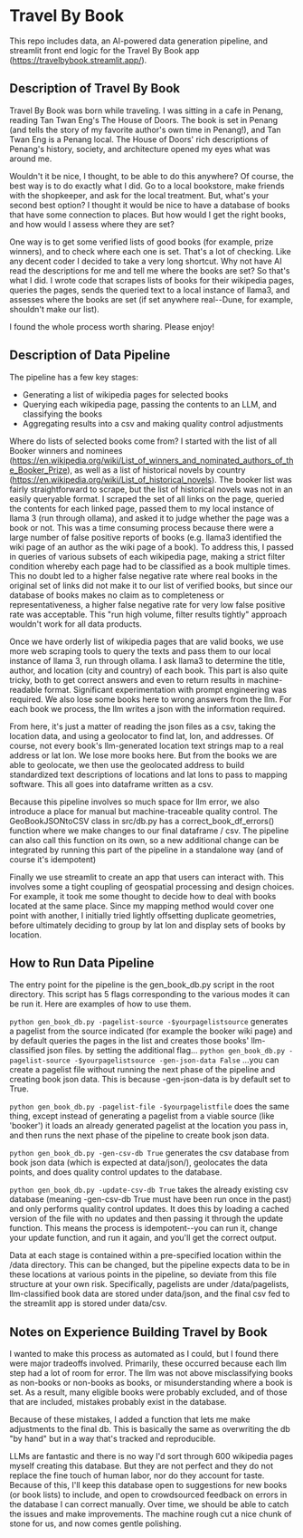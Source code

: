 # Travel By Book

This repo includes data, an AI-powered data generation pipeline, and streamlit front end logic for the Travel By Book app (https://travelbybook.streamlit.app/). 

## Description of Travel By Book

Travel By Book was born while traveling. I was sitting in a cafe in Penang, reading Tan Twan Eng's The House of Doors. The book is set in Penang (and tells the story of my favorite author's own time in Penang!), and Tan Twan Eng is a Penang local. The House of Doors' rich descriptions of Penang's history, society, and architecture opened my eyes what was around me.

Wouldn't it be nice, I thought, to be able to do this anywhere? Of course, the best way is to do exactly what I did. Go to a local bookstore, make friends with the shopkeeper, and ask for the local treatment. But, what's your second best option? I thought it would be nice to have a database of books that have some connection to places. But how would I get the right books, and how would I assess where they are set?

One way is to get some verified lists of good books (for example, prize winners), and to check where each one is set. That's a lot of checking. Like any decent coder I decided to take a very long shortcut. Why not have AI read the descriptions for me and tell me where the books are set? So that's what I did. I wrote code that scrapes lists of books for their wikipedia pages, queries the pages, sends the queried text to a local instance of llama3, and assesses where the books are set (if set anywhere real--Dune, for example, shouldn't make our list). 

I found the whole process worth sharing. Please enjoy!

## Description of Data Pipeline

The pipeline has a few key stages:

* Generating a list of wikipedia pages for selected books
* Querying each wikipedia page, passing the contents to an LLM, and classifying the books
* Aggregating results into a csv and making quality control adjustments

Where do lists of selected books come from? I started with the list of all Booker winners and nominees (https://en.wikipedia.org/wiki/List_of_winners_and_nominated_authors_of_the_Booker_Prize), as well as a list of historical novels by country (https://en.wikipedia.org/wiki/List_of_historical_novels). The booker list was fairly straightforward to scrape, but the list of historical novels was not in an easily queryable format. I scraped the set of all links on the page, queried the contents for each linked page, passed them to my local instance of llama 3 (run through ollama), and asked it to judge whether the page was a book or not. This was a time consuming process because there were a large number of false positive reports of books (e.g. llama3 identified the wiki page of an author as the wiki page of a book). To address this, I passed in queries of various subsets of each wikipedia page, making a strict filter condition whereby each page had to be classified as a book multiple times. This no doubt led to a higher false negative rate where real books in the original set of links did not make it to our list of verified books, but since our database of books makes no claim as to completeness or representativeness, a higher false negative rate for very low false positive rate was acceptable. This "run high volume, filter results tightly" approach wouldn't work for all data products. 

Once we have orderly list of wikipedia pages that are valid books, we use more web scraping tools to query the texts and pass them to our local instance of llama 3, run through ollama. I ask llama3 to determine the title, author, and location (city and country) of each book. This part is also quite tricky, both to get correct answers and even to return results in machine-readable format. Significant experimentation with prompt engineering was required. We also lose some books here to wrong answers from the llm. For each book we process, the llm writes a json with the information required.

From here, it's just a matter of reading the json files as a csv, taking the location data, and using a geolocator to find lat, lon, and addresses. Of course, not every book's llm-generated location text strings map to a real address or lat lon. We lose more books here. But from the books we are able to geolocate, we then use the geolocated address to build standardized text descriptions of locations and lat lons to pass to mapping software. This all goes into dataframe written as a csv. 

Because this pipeline involves so much space for llm error, we also introduce a place for manual but machine-traceable quality control. The GeoBookJSONtoCSV class in src/db.py has a correct_book_df_errors() function where we make changes to our final dataframe / csv. The pipeline can also call this function on its own, so a new additional change can be integrated by running this part of the pipeline in a standalone way (and of course it's idempotent)

Finally we use streamlit to create an app that users can interact with. This involves some a tight coupling of geospatial processing and design choices. For example, it took me some thought to decide how to deal with books located at the same place. Since my mapping method would cover one point with another, I initially tried lightly offsetting duplicate geometries, before ultimately deciding to group by lat lon and display sets of books by location. 


## How to Run Data Pipeline

The entry point for the pipeline is the gen_book_db.py script in the root directory. This script has 5 flags corresponding to the various modes it can be run it. Here are examples of how to use them.

`python gen_book_db.py -pagelist-source -$yourpagelistsource`
generates a pagelist from the source indicated (for example the booker wiki page) and by default queries the pages in the list and creates those books' llm-classified json files. by setting the additional flag... 
`python gen_book_db.py -pagelist-source -$yourpagelistsource -gen-json-data False`
...you can create a pagelist file without running the next phase of the pipeline and creating book json data. This is because -gen-json-data is by default set to True.

`python gen_book_db.py -pagelist-file -$yourpagelistfile`
does the same thing, except instead of generating a pagelist from a viable source (like 'booker') it loads an already generated pagelist at the location you pass in, and then runs the next phase of the pipeline to create book json data. 

`python gen_book_db.py -gen-csv-db True`
generates the csv database from book json data (which is expected at data/json/), geolocates the data points, and does quality control updates to the database. 

`python gen_book_db.py -update-csv-db True`
takes the already existing csv database (meaning -gen-csv-db True must have been run once in the past) and only performs quality control updates. It does this by loading a cached version of the file with no updates and then passing it through the update function. This means the process is idempotent--you can run it, change your update function, and run it again, and you'll get the correct output. 


Data at each stage is contained within a pre-specified location within the /data directory. This can be changed, but the pipeline expects data to be in these locations at various points in the pipeline, so deviate from this file structure at your own risk. Specifically, pagelists are under /data/pagelists, llm-classified book data are stored under data/json, and the final csv fed to the streamlit app is stored under data/csv.


## Notes on Experience Building Travel by Book

I wanted to make this process as automated as I could, but I found there were major tradeoffs involved. Primarily, these occurred because each llm step had a lot of room for error. The llm was not above misclassifying books as non-books or non-books as books, or misunderstanding where a book is set. As a result, many eligible books were probably excluded, and of those that are included, mistakes probably exist in the database.

Because of these mistakes, I added a function that lets me make adjustments to the final db. This is basically the same as overwriting the db "by hand" but in a way that's tracked and reproducible. 

LLMs are fantastic and there is no way I'd sort through 600 wikipedia pages myself creating this database. But they are not perfect and they do not replace the fine touch of human labor, nor do they account for taste. Because of this, I'll keep this database open to suggestions for new books (or book lists) to include, and open to crowdsourced feedback on errors in the database I can correct manually. Over time, we should be able to catch the issues and make improvements. The machine rough cut a nice chunk of stone for us, and now comes gentle polishing. 